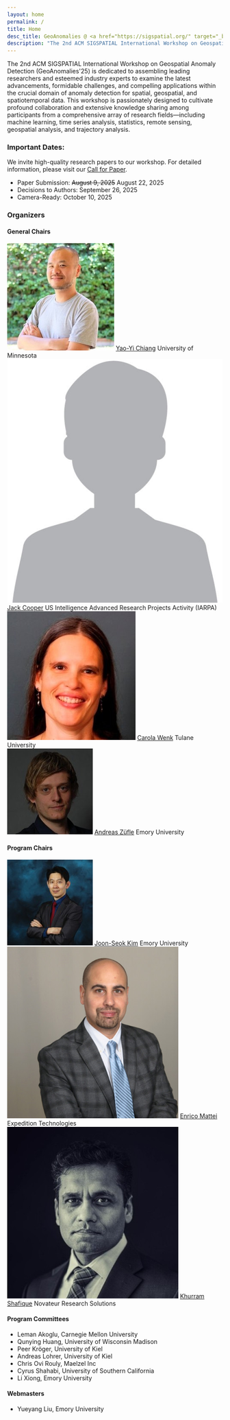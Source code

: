 ```yaml
---
layout: home
permalink: /
title: Home
desc_title: GeoAnomalies @ <a href="https://sigspatial.org/" target="_blank">ACM SIGSPATIAL 2025</a>
description: "The 2nd ACM SIGSPATIAL International Workshop on Geospatial Anomaly Detection<br>November 03, 2025, Minneapolis, MN<br>Room:TBD"
---
```


The 2nd ACM SIGSPATIAL International Workshop on Geospatial Anomaly Detection (GeoAnomalies'25) is dedicated to assembling leading researchers and esteemed industry experts to examine the latest advancements, formidable challenges, and compelling applications within the crucial domain of anomaly detection for spatial, geospatial, and spatiotemporal data. This workshop is passionately designed to cultivate profound collaboration and extensive knowledge sharing among participants from a comprehensive array of research fields—including machine learning, time series analysis, statistics, remote sensing, geospatial analysis, and trajectory analysis.



<!-- 
### Keynotes 

<div class="user-cards">
  <div class="user-card">
    <img src="assets/img/speaker_Michael_Black.jpg" class="user-image" alt="Michael Black">
    <a class="user-name" href="https://ps.is.mpg.de/person/black">Michael Black</a>
    <span>Max Planck Institute for Intelligent Systems</span>
  </div>
  <div class="user-card">
    <img src="assets/img/speaker_Matthias_Niessner.jpg" class="user-image" alt="Matthias Nießner">
    <a class="user-name" href="https://www.niessnerlab.org/index.html">Matthias Nießner</a>
    <span>Technical University of Munich</span>
  </div>
  <div class="user-card">
    <img src="assets/img/speaker_MaartjeDeMeulder.jpeg" class="user-image" alt="Maartje De Meulder">
    <a class="user-name" href="https://maartjedemeulder.be">Maartje De Meulder</a>
    <span>HU – University of Applied Sciences Utrecht</span>
  </div>
  <div class="user-card">
    <img src="assets/img/speaker_Abraham_Glasser.jpg" class="user-image" alt="Abraham Glasser">
    <a class="user-name" href="https://abrahamglasser.com">Abraham Glasser</a>
    <span>Gallaudet University</span>
  </div>
</div> -->


### Important Dates:

We invite high-quality research papers to our workshop. For detailed information, please visit our [Call for Paper](https://geoanomalies.github.io/cfp/).

- Paper Submission: ~~August 9, 2025~~ August 22, 2025
- Decisions to Authors: September 26, 2025
- Camera-Ready: October 10, 2025




### Organizers
#### General Chairs
<div class="user-cards">
  <div class="user-card">
    <img src="assets/img/org_yao.jpeg" class="user-image" alt="Yao-Yi Chiang">
    <a class="user-name" href="https://cse.umn.edu/cs/yao-yi-chiang">Yao-Yi Chiang</a>
    <span>University of Minnesota</span>
  </div>
  <div class="user-card">
    <img src="assets/img/blank.jpg" class="user-image" alt="Jack Cooper">
    <a class="user-name" href="https://www.iarpa.gov/who-we-are/">Jack Cooper</a>
    <span>US Intelligence Advanced Research Projects Activity (IARPA)</span>
  </div>
  <div class="user-card">
    <img src="assets/img/org_Carola.jpeg" class="user-image" alt="Carola Wenk">
    <a class="user-name" href="https://sse.tulane.edu/carola-wenk/">Carola Wenk</a>
    <span>Tulane University</span>
  </div>
  <div class="user-card">
    <img src="assets/img/org_Andreas.jpeg" class="user-image" alt="Andreas Züfle">
    <a class="user-name" href="https://www.zuefle.org/">Andreas Züfle</a>
    <span>Emory University</span>
  </div>
</div>

<div class="user-cards">
</div>

#### Program Chairs

<div class="user-cards">
  <div class="user-card">
    <img src="assets/img/org_kim.jpeg" class="user-image" alt="Joon-Seok Kim">
    <a class="user-name" href="https://www.joonseok.org/">Joon-Seok Kim</a>
    <span>Emory University</span>
  </div>
  <div class="user-card">
    <img src="assets/img/org_Enrico.jpeg" class="user-image" alt="Enrico Mattei">
    <a class="user-name" href="https://www.linkedin.com/in/enrico-mattei-05a30442/">Enrico Mattei</a>
    <span>Expedition Technologies</span>
  </div>
  <div class="user-card">
    <img src="assets/img/org_Khurram.jpeg" class="user-image" alt="Khurram Shafique">
    <a class="user-name" href="https://www.linkedin.com/in/khurram-shafique-587541/">Khurram Shafique</a>
    <span>Novateur Research Solutions</span>
  </div>
</div>

#### Program Committees
- Leman Akoglu, Carnegie Mellon University
- Qunying Huang, University of Wisconsin Madison
- Peer Kröger, University of Kiel	
- Andreas Lohrer, University of Kiel
- Chris Ovi Rouly, Maelzel Inc	
- Cyrus Shahabi, University of Southern California
- Li Xiong, Emory University


#### Webmasters
- Yueyang Liu, Emory University




<!-- ### Sponsors

<div style="display: flex; justify-content: center; align-items: center; gap: 20px;">
  <img src="assets/img/google_deepmind_logo.png" height="105" alt="Google DeepMind Logo">
  <img src="assets/img/cvf_logo.jpg" height="105" alt="CVF Logo">
</div> -->
